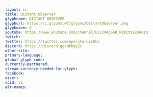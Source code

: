 ```yaml
---
layout: cc
title: Distant Observer
glyphname: DISTANT OBSERVER
glyphurl: https://i.glyphs.wf/glyphs/DistantObserver.png
glyphwave: 3
youtube: https://www.youtube.com/channel/UC13043Ga8_N3kItV22oHazQ
twitch: 
twitter: https://twitter.com/operatordisObs
discord: https://discord.gg/HPHgyZc
other-site: 
primary-language: 
global-glyph-code: 
currently-partnered: 
stream-currency-needed-for-glyph: 
facebook: 
mixer: 
ccid: 51
alt-names: 
---
```


